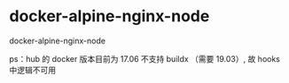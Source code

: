 # docker-alpine-nginx-node

docker-alpine-nginx-node

ps：hub 的 docker 版本目前为 17.06 不支持 buildx （需要 19.03）, 故 hooks 中逻辑不可用